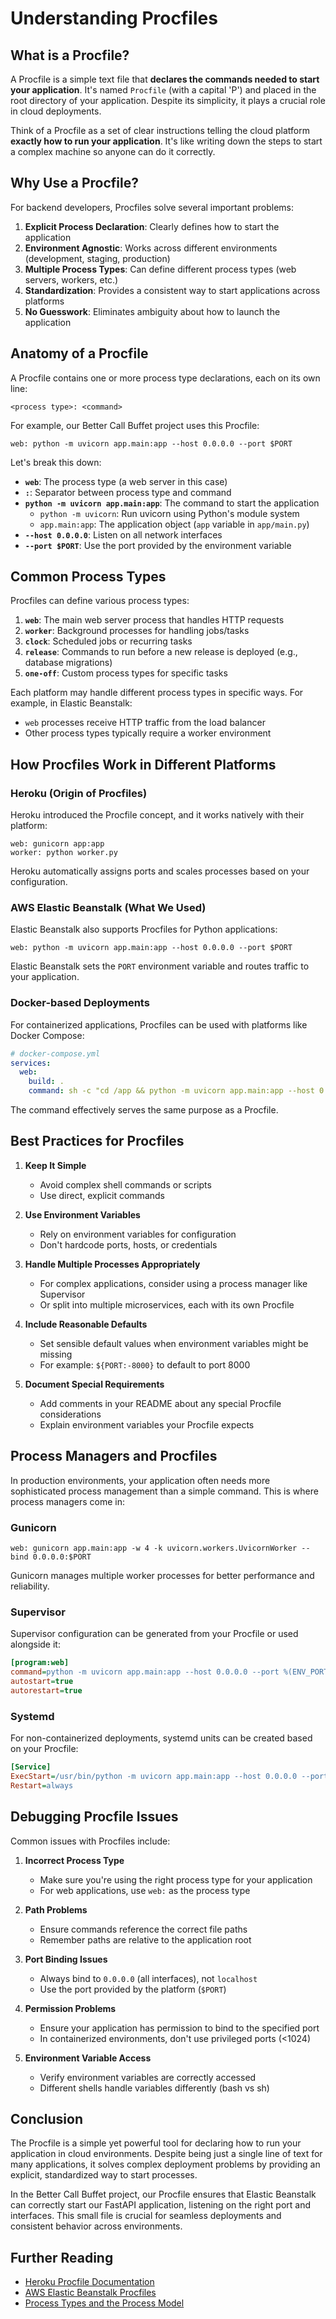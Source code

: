 # Understanding Procfiles

## What is a Procfile?

A Procfile is a simple text file that **declares the commands needed to start your application**. It's named `Procfile` (with a capital 'P') and placed in the root directory of your application. Despite its simplicity, it plays a crucial role in cloud deployments.

Think of a Procfile as a set of clear instructions telling the cloud platform **exactly how to run your application**. It's like writing down the steps to start a complex machine so anyone can do it correctly.

## Why Use a Procfile?

For backend developers, Procfiles solve several important problems:

1. **Explicit Process Declaration**: Clearly defines how to start the application
2. **Environment Agnostic**: Works across different environments (development, staging, production)
3. **Multiple Process Types**: Can define different process types (web servers, workers, etc.)
4. **Standardization**: Provides a consistent way to start applications across platforms
5. **No Guesswork**: Eliminates ambiguity about how to launch the application

## Anatomy of a Procfile

A Procfile contains one or more process type declarations, each on its own line:

```
<process type>: <command>
```

For example, our Better Call Buffet project uses this Procfile:

```
web: python -m uvicorn app.main:app --host 0.0.0.0 --port $PORT
```

Let's break this down:

- **`web`**: The process type (a web server in this case)
- **`:`**: Separator between process type and command
- **`python -m uvicorn app.main:app`**: The command to start the application
  - `python -m uvicorn`: Run uvicorn using Python's module system
  - `app.main:app`: The application object (`app` variable in `app/main.py`)
- **`--host 0.0.0.0`**: Listen on all network interfaces
- **`--port $PORT`**: Use the port provided by the environment variable

## Common Process Types

Procfiles can define various process types:

1. **`web`**: The main web server process that handles HTTP requests
2. **`worker`**: Background processes for handling jobs/tasks
3. **`clock`**: Scheduled jobs or recurring tasks
4. **`release`**: Commands to run before a new release is deployed (e.g., database migrations)
5. **`one-off`**: Custom process types for specific tasks

Each platform may handle different process types in specific ways. For example, in Elastic Beanstalk:
- `web` processes receive HTTP traffic from the load balancer
- Other process types typically require a worker environment

## How Procfiles Work in Different Platforms

### Heroku (Origin of Procfiles)

Heroku introduced the Procfile concept, and it works natively with their platform:

```
web: gunicorn app:app
worker: python worker.py
```

Heroku automatically assigns ports and scales processes based on your configuration.

### AWS Elastic Beanstalk (What We Used)

Elastic Beanstalk also supports Procfiles for Python applications:

```
web: python -m uvicorn app.main:app --host 0.0.0.0 --port $PORT
```

Elastic Beanstalk sets the `PORT` environment variable and routes traffic to your application.

### Docker-based Deployments

For containerized applications, Procfiles can be used with platforms like Docker Compose:

```yaml
# docker-compose.yml
services:
  web:
    build: .
    command: sh -c "cd /app && python -m uvicorn app.main:app --host 0.0.0.0 --port 8000"
```

The command effectively serves the same purpose as a Procfile.

## Best Practices for Procfiles

1. **Keep It Simple**
   - Avoid complex shell commands or scripts
   - Use direct, explicit commands

2. **Use Environment Variables**
   - Rely on environment variables for configuration
   - Don't hardcode ports, hosts, or credentials

3. **Handle Multiple Processes Appropriately**
   - For complex applications, consider using a process manager like Supervisor
   - Or split into multiple microservices, each with its own Procfile

4. **Include Reasonable Defaults**
   - Set sensible default values when environment variables might be missing
   - For example: `${PORT:-8000}` to default to port 8000

5. **Document Special Requirements**
   - Add comments in your README about any special Procfile considerations
   - Explain environment variables your Procfile expects

## Process Managers and Procfiles

In production environments, your application often needs more sophisticated process management than a simple command. This is where process managers come in:

### Gunicorn

```
web: gunicorn app.main:app -w 4 -k uvicorn.workers.UvicornWorker --bind 0.0.0.0:$PORT
```

Gunicorn manages multiple worker processes for better performance and reliability.

### Supervisor

Supervisor configuration can be generated from your Procfile or used alongside it:

```ini
[program:web]
command=python -m uvicorn app.main:app --host 0.0.0.0 --port %(ENV_PORT)s
autostart=true
autorestart=true
```

### Systemd

For non-containerized deployments, systemd units can be created based on your Procfile:

```ini
[Service]
ExecStart=/usr/bin/python -m uvicorn app.main:app --host 0.0.0.0 --port 8000
Restart=always
```

## Debugging Procfile Issues

Common issues with Procfiles include:

1. **Incorrect Process Type**
   - Make sure you're using the right process type for your application
   - For web applications, use `web:` as the process type

2. **Path Problems**
   - Ensure commands reference the correct file paths
   - Remember paths are relative to the application root

3. **Port Binding Issues**
   - Always bind to `0.0.0.0` (all interfaces), not `localhost`
   - Use the port provided by the platform (`$PORT`)

4. **Permission Problems**
   - Ensure your application has permission to bind to the specified port
   - In containerized environments, don't use privileged ports (<1024)

5. **Environment Variable Access**
   - Verify environment variables are correctly accessed
   - Different shells handle variables differently (bash vs sh)

## Conclusion

The Procfile is a simple yet powerful tool for declaring how to run your application in cloud environments. Despite being just a single line of text for many applications, it solves complex deployment problems by providing an explicit, standardized way to start processes.

In the Better Call Buffet project, our Procfile ensures that Elastic Beanstalk can correctly start our FastAPI application, listening on the right port and interfaces. This small file is crucial for seamless deployments and consistent behavior across environments.

## Further Reading

- [Heroku Procfile Documentation](https://devcenter.heroku.com/articles/procfile)
- [AWS Elastic Beanstalk Procfiles](https://docs.aws.amazon.com/elasticbeanstalk/latest/dg/python-configuration-procfile.html)
- [Process Types and the Process Model](https://12factor.net/processes) 